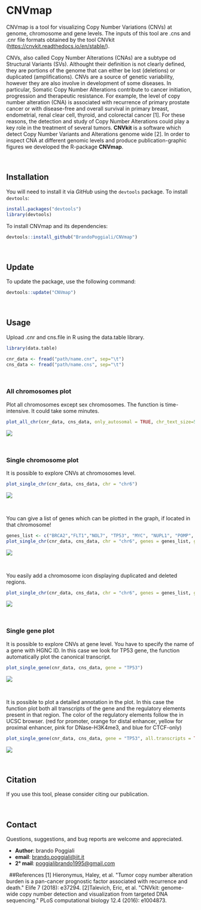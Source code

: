 # CNVmap
 CNVmap is a tool for visualizing Copy Number Variations (CNVs) at genome, chromosome and gene levels. The inputs of this tool are .cns and .cnr file formats obtained by the tool CNVkit (https://cnvkit.readthedocs.io/en/stable/).
 
CNVs, also called Copy Number Alterations (CNAs) are a subtype od Structural Variants (SVs). Althought their definition is not clearly defined, they are portions of the genome that can either be lost (deletions) or duplicated (amplifications). CNVs are a source of genetic variability, however they are also involve in development of some diseases. In particular, Somatic Copy Number Alterations contribute to cancer initiation, progression and therapeutic resistance. For example, the level of copy number alteration (CNA) is associated with recurrence of primary prostate cancer or with disease-free and overall survival in primary breast, endometrial, renal clear cell, thyroid, and colorectal cancer [1].
For these reasons, the detection and study of Copy Number Alterations could play a key role in the treatment of several tumors. **CNVkit** is a software which detect Copy Number Variants and Alterations genome wide [2]. In order to inspect CNA at different genomic levels and produce publication-graphic figures we developed the R-package **CNVmap**. 

&nbsp;

## Installation

You will need to install it via _GitHub_ using the `devtools` package. 
To install `devtools`:

```r
install.packages("devtools")
library(devtools)
```

To install CNVmap and its dependencies:
```r
devtools::install_github("BrandoPoggiali/CNVmap")
```
&nbsp;

## Update
To update the package, use the following command:
```r
devtools::update("CNVmap")
```
&nbsp;

## Usage
Upload .cnr and cns.file in R using the data.table library.

```r
library(data.table)

cnr_data <- fread("path/name.cnr", sep="\t")
cns_data <- fread("path/name.cns", sep="\t")
```
&nbsp;
### All chromosomes plot
Plot all chromosomes except sex chromosomes. The function is time-intensive. It could take some minutes.

```r
plot_all_chr(cnr_data, cns_data, only_autosomal = TRUE, chr_text_size=5)
```

![](img/All_autosomes.png)


&nbsp;

### Single chromosome plot
It is possible to explore CNVs at chromosomes level.

```r
plot_single_chr(cnr_data, cns_data, chr = "chr6")
```
![](img/Chromosome_6.png)

&nbsp;

You can give a list of genes which can be plotted in the graph, if located in that chromosome!

```r
genes_list <- c("BRCA2","FLT1","NOL7", "TP53", "MYC", "NUPL1", "POMP", "HLA-A", "SOX21", "ARG1", "MYO6", "ELOVL5")
plot_single_chr(cnr_data, cns_data, chr = "chr6", genes = genes_list, gene_text_size = 3.3)
```

![](img/Chromosome_6_genes.png)

&nbsp;

You easily add a chromosome icon displaying duplicated and deleted regions.

```r
plot_single_chr(cnr_data, cns_data, chr = "chr6", genes = genes_list, gene_text_size = 3.3, chr_picture = TRUE)
```

![](img/Chromosome_6_genes_icon.png)

&nbsp;

### Single gene plot
It is possible to explore CNVs at gene level. You have to specify the name of a gene with HGNC ID. 
In this case we look for TP53 gene, the function automatically plot the canonical transcript.

```r
plot_single_gene(cnr_data, cns_data, gene = "TP53")
```
![](img/TP53.png)

&nbsp;

It is possible to plot a detailed annotation in the plot. In this case the function plot both all transcripts of the gene and the regulatory elements present in that region. 
The color of the regulatory elements follow the in UCSC browser. (red for promoter, orange for distal enhancer, yellow for proximal enhancer, pink for DNase-H3K4me3, and blue for CTCF-only) 

```r
plot_single_gene(cnr_data, cns_data, gene = "TP53", all.transcripts = TRUE, regulatory.elements = TRUE)
```

![](img/TP53_annotated.png)

&nbsp;

## Citation
If you use this tool, please consider citing our publication.

&nbsp;

## Contact

Questions, suggestions, and bug reports are welcome and appreciated.
- **Author**: brando Poggiali
- **email**: brando.poggiali@iit.it
- **2° mail**: poggialibrando1995@gmail.com

&nbsp;
##References
[1] Hieronymus, Haley, et al. "Tumor copy number alteration burden is a pan-cancer prognostic factor associated with recurrence and death." Elife 7 (2018): e37294.
[2]Talevich, Eric, et al. "CNVkit: genome-wide copy number detection and visualization from targeted DNA sequencing." PLoS computational biology 12.4 (2016): e1004873.
